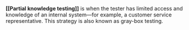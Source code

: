 **[[Partial knowledge testing]]** is when the tester has limited access and knowledge of an internal system—for example, a customer service representative. This strategy is also known as gray-box testing.